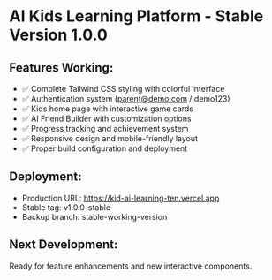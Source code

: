 # AI Kids Learning Platform - Stable Version 1.0.0

## Features Working:
- ✅ Complete Tailwind CSS styling with colorful interface
- ✅ Authentication system (parent@demo.com / demo123)
- ✅ Kids home page with interactive game cards
- ✅ AI Friend Builder with customization options
- ✅ Progress tracking and achievement system
- ✅ Responsive design and mobile-friendly layout
- ✅ Proper build configuration and deployment

## Deployment:
- Production URL: https://kid-ai-learning-ten.vercel.app
- Stable tag: v1.0.0-stable
- Backup branch: stable-working-version

## Next Development:
Ready for feature enhancements and new interactive components.

